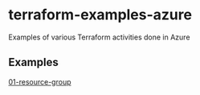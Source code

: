 # terraform-examples-azure
Examples of various Terraform activities done in Azure

## Examples
[01-resource-group](https://github.com/jonhider/terraform-examples-azure/code/01-resource-group)